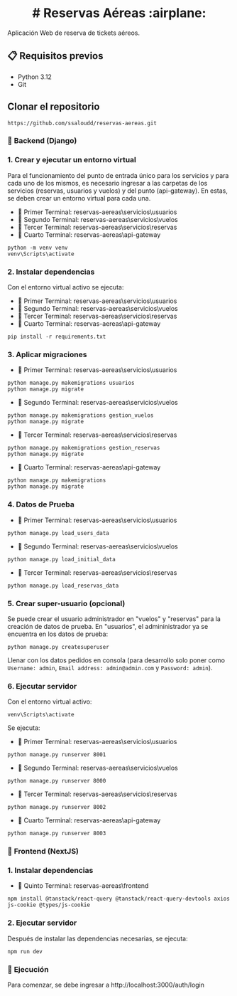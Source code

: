 <h1 align="center"> # Reservas Aéreas :airplane: </h1>

Aplicación Web de reserva de tickets aéreos.


## :clipboard: Requisitos previos

- Python 3.12
- Git


## Clonar el repositorio
```
https://github.com/ssaloudd/reservas-aereas.git
```


### :rocket: **Backend (Django)**

###     1. Crear y ejecutar un entorno virtual
Para el funcionamiento del punto de entrada único para los servicios y para cada uno de los mismos, es necesario ingresar a las carpetas de los servicios (reservas, usuarios y vuelos) y del punto (api-gateway). En estas, se deben crear un entorno virtual para cada una.

- :file_folder: Primer Terminal: reservas-aereas\servicios\usuarios
- :file_folder: Segundo Terminal: reservas-aereas\servicios\vuelos
- :file_folder: Tercer Terminal: reservas-aereas\servicios\reservas
- :file_folder: Cuarto Terminal: reservas-aereas\api-gateway
```
python -m venv venv
venv\Scripts\activate
```


###     2. Instalar dependencias
Con el entorno virtual activo se ejecuta:
- :file_folder: Primer Terminal: reservas-aereas\servicios\usuarios
- :file_folder: Segundo Terminal: reservas-aereas\servicios\vuelos
- :file_folder: Tercer Terminal: reservas-aereas\servicios\reservas
- :file_folder: Cuarto Terminal: reservas-aereas\api-gateway
```
pip install -r requirements.txt
```


###     3. Aplicar migraciones
- :file_folder: Primer Terminal: reservas-aereas\servicios\usuarios
```
python manage.py makemigrations usuarios
python manage.py migrate
```

- :file_folder: Segundo Terminal: reservas-aereas\servicios\vuelos
```
python manage.py makemigrations gestion_vuelos
python manage.py migrate
```

- :file_folder: Tercer Terminal: reservas-aereas\servicios\reservas
```
python manage.py makemigrations gestion_reservas
python manage.py migrate
```

- :file_folder: Cuarto Terminal: reservas-aereas\api-gateway
```
python manage.py makemigrations
python manage.py migrate
```


###     4. Datos de Prueba
- :file_folder: Primer Terminal: reservas-aereas\servicios\usuarios
```
python manage.py load_users_data
```

- :file_folder: Segundo Terminal: reservas-aereas\servicios\vuelos
```
python manage.py load_initial_data
```

- :file_folder: Tercer Terminal: reservas-aereas\servicios\reservas
```
python manage.py load_reservas_data
```


###     5. Crear super-usuario (opcional)
Se puede crear el usuario administrador en "vuelos" y "reservas" para la creación de datos de prueba. En "usuarios", el admininistrador ya se encuentra en los datos de prueba:
```
python manage.py createsuperuser
```
Llenar con los datos pedidos en consola (para desarrollo solo poner como `Username: admin`, `Email address: admin@admin.com` y `Password: admin`).


###     6. Ejecutar servidor
Con el entorno virtual activo:
```
venv\Scripts\activate
```

Se ejecuta:
- :file_folder: Primer Terminal: reservas-aereas\servicios\usuarios
```
python manage.py runserver 8001
```

- :file_folder: Segundo Terminal: reservas-aereas\servicios\vuelos
```
python manage.py runserver 8000
```

- :file_folder: Tercer Terminal: reservas-aereas\servicios\reservas
```
python manage.py runserver 8002
```

- :file_folder: Cuarto Terminal: reservas-aereas\api-gateway
```
python manage.py runserver 8003
```


### :sunrise: **Frontend (NextJS)**

###     1. Instalar dependencias
- :file_folder: Quinto Terminal: reservas-aereas\frontend
```
npm install @tanstack/react-query @tanstack/react-query-devtools axios js-cookie @types/js-cookie
```

###     2. Ejecutar servidor
Después de instalar las dependencias necesarias, se ejecuta:
```
npm run dev
```

### :star2: **Ejecución**
Para comenzar, se debe ingresar a http://localhost:3000/auth/login